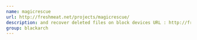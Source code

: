 ```yaml
---
name: magicrescue
url: http://freshmeat.net/projects/magicrescue/
description: and recover deleted files on block devices URL : http://freshmeat.net/projects/magicrescue/ Groups : blackarch blackarch-forensic
group: blackarch
---
```


